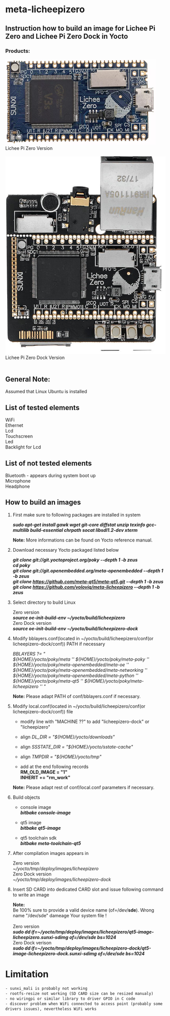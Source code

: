 # meta-licheepizero

## Instruction how to build an image for Lichee Pi Zero and Lichee Pi Zero Dock in Yocto

### Products:

![Schematic](Lichee_Pi_Zero.png) <br>
Lichee Pi Zero Version <br>
<br>
![Schematic](Lichee_Pi_Zero_Dock.jpg) <br>
Lichee Pi Zero Dock Version <br>
<br>

## General Note:
Assumed that Linux Ubuntu is installed

## List of tested elements

WiFi <br>
Ethernet <br>
Lcd <br>
Touchscreen <br>
Led  <br>
Backlight for Lcd <br>

## List of not tested elements

Bluetooth - appears during system boot up <br>
Microphone <br>
Headphone <br>

## How to build an images

1. First make sure to following packages are installed in system

    ***sudo apt-get install gawk wget git-core diffstat unzip texinfo gcc-multilib build-essential chrpath socat libsdl1.2-dev xterm***

    **Note:**
    More informations can be found on Yocto reference manual.

2. Download necessary Yocto packaged listed below

	***git clone git://git.yoctoproject.org/poky --depth 1 -b zeus*** <br>
    ***cd poky*** <br>
	***git clone git://git.openembedded.org/meta-openembedded --depth 1 -b zeus*** <br>
	***git clone https://github.com/meta-qt5/meta-qt5.git --depth 1 -b zeus*** <br>
	***git clone https://github.com/voloviq/meta-licheepizero --depth 1 -b zeus*** <br>

3. Select directory to build Linux

    Zero version <br>
	***source oe-init-build-env ~/yocto/build/licheepizero*** <br>
    Zero Dock version <br>
	***source oe-init-build-env ~/yocto/build/licheepizero-dock*** <br>

4. Modify bblayers.conf(located in ~/yocto/build/licheepizero/conf(or licheepizero-dock/conf)) PATH if necessary

    *BBLAYERS ?= " \
      ${HOME}/yocto/poky/meta '\'
      ${HOME}/yocto/poky/meta-poky '\'
      ${HOME}/yocto/poky/meta-openembedded/meta-oe '\'
      ${HOME}/yocto/poky/meta-openembedded/meta-networking '\'
      ${HOME}/yocto/poky/meta-openembedded/meta-python '\'
      ${HOME}/yocto/poky/meta-qt5 '\'
      ${HOME}/yocto/poky/meta-licheepizero '\'
      "*<br>

    **Note:** Please adapt PATH of conf/bblayers.conf if necessary. <br>

5. Modify local.conf(located in ~/yocto/build/licheepizero/conf(or licheepizero-dock/conf)) file

    - modify line with "MACHINE ??" to add "licheepizero-dock" or "licheepizero"

    - align *DL_DIR = "${HOME}/yocto/downloads"* <br>

    - align *SSSTATE_DIR = "${HOME}/yocto/sstate-cache"* <br>
    
    - align *TMPDIR = "${HOME}/yocto/tmp"* <br>
    
    - add at the end following records <br>
    	**RM_OLD_IMAGE = "1"** <br>
	**INHERIT += "rm_work"** <br>

    **Note:** Please adapt rest of conf/local.conf parameters if necessary. <br>

6. Build objects

    - console image <br>
      ***bitbake console-image*** <br>

    - qt5 image <br>
      ***bitbake qt5-image*** <br>

    - qt5 toolchain sdk <br>
      ***bitbake meta-toolchain-qt5*** <br>

7. After compilation images appears in

    Zero version <br>
	*~/yocto/tmp/deploy/images/licheepizero* <br>
    Zero Dock version <br>
	*~/yocto/tmp/deploy/images/licheepizero-dock* <br>

8. Insert SD CARD into dedicated CARD slot and issue following command to write an image

    **Note:** <br>
    Be 100% sure to provide a valid device name (of=/dev/**sde**). Wrong name "/dev/sde" dameage Your system file ! <br> <br>
        Zero version <br>
    	***sudo dd if=~/yocto/tmp/deploy/images/licheepizero/qt5-image-licheepizero.sunxi-sdimg of=/dev/sde bs=1024*** <br>
    	Zero Dock verison <br>
    	***sudo dd if=~/yocto/tmp/deploy/images/licheepizero-dock/qt5-image-licheepizero-dock.sunxi-sdimg of=/dev/sde bs=1024*** <br>

# Limitation

	- sunxi_mali is probably not working
	- rootfs-resize not working (SD CARD size can be resized manualy)
	- no wiringpi or similar library to driver GPIO in C code
	- discover problem when WiFi connected to access point (probably some drivers issues), nevertheless WiFi works
